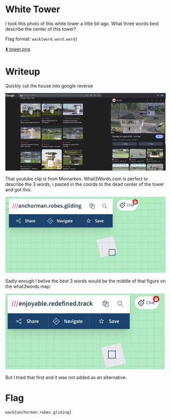 # White Tower

I took this photo of this white tower a little bit ago. What three words best describe the center of this tower?

Flag format: `wack{word.word.word}`

[⬇️ tower.png](./tower.png)

# Writeup

Quickly cut the house into google reverse

![alt text](image.png)

That youtube clip is from Momarken. What3Words.com is perfect to describe the 3 words, i pasted in the coords to the dead center of the tower and got this:

![What3words](image-1.png)

Sadly enough I belive the best 3 words would be the middle of that figure on the what3words map:

![alt text](image-2.png)

But I tried that first and it was not added as an alternative.

# Flag

```
wack{anchorman.robes.gliding}
```